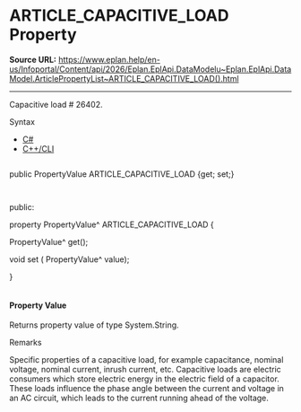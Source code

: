 # ARTICLE_CAPACITIVE_LOAD Property

**Source URL:** https://www.eplan.help/en-us/Infoportal/Content/api/2026/Eplan.EplApi.DataModelu~Eplan.EplApi.DataModel.ArticlePropertyList~ARTICLE_CAPACITIVE_LOAD().html

---

Capacitive load # 26402.

Syntax

- [C#](#i-syntax-CS)
- [C++/CLI](#i-syntax-CPP2005)

```
```
public PropertyValue ARTICLE_CAPACITIVE_LOAD {get; set;}
```
```

```
```
public:

property PropertyValue^ ARTICLE_CAPACITIVE_LOAD {

   PropertyValue^ get();

   void set (    PropertyValue^ value);

}
```
```

#### Property Value

Returns property value of type System.String.

Remarks

Specific properties of a capacitive load, for example capacitance, nominal voltage, nominal current, inrush current, etc. Capacitive loads are electric consumers which store electric energy in the electric field of a capacitor. These loads influence the phase angle between the current and voltage in an AC circuit, which leads to the current running ahead of the voltage.
